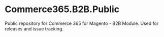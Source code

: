 # Commerce365.B2B.Public
Public repository for Commerce 365 for Magento - B2B Module. Used for releases and issue tracking.
